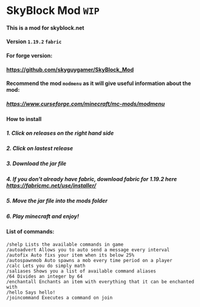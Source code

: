 # SkyBlock Mod `WIP`
#### This is a mod for skyblock.net
#### Version `1.19.2` `fabric`
#### For forge version:
#### https://github.com/skyguygamer/SkyBlock_Mod

#### Recommend the mod `modmenu` as it will give useful information about the mod:
##### https://www.curseforge.com/minecraft/mc-mods/modmenu

#### How to install
##### 1. Click on releases on the right hand side
##### 2. Click on lastest release
##### 3. Download the jar file
##### 4. If you don't already have fabric, download fabric for 1.19.2 here https://fabricmc.net/use/installer/
##### 5. Move the jar file into the mods folder
##### 6. Play minecraft and enjoy!

#### List of commands:
```
/shelp Lists the available commands in game
/autoadvert Allows you to auto send a message every interval
/autofix Auto fixs your item when its below 25%
/autospawnmob Auto spawns a mob every time period on a player
/calc Lets you do simply math
/saliases Shows you a list of available command aliases
/64 Divides an integer by 64
/enchantall Enchants an item with everything that it can be enchanted with
/hello Says hello!
/joincommand Executes a command on join
```
